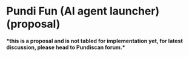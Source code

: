 # Pundi Fun (AI agent launcher) (proposal)

**\*this is a proposal and is not tabled for implementation yet, for latest discussion, please head to Pundiscan forum.\***
